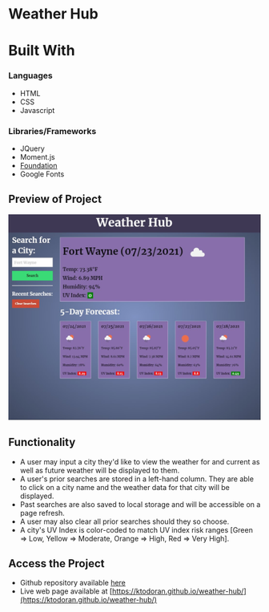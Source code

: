 # Weather Hub

# Built With
### Languages
* HTML
* CSS
* Javascript

### Libraries/Frameworks
* JQuery
* Moment.js
* [Foundation](https://get.foundation/)
* Google Fonts

## Preview of Project
<img src="images/ScreenshotofProject.jpg" alt="Weather Hub Screenshot" />

## Functionality
* A user may input a city they'd like to view the weather for and current as well as future weather will be displayed to them.
* A user's prior searches are stored in a left-hand column. They are able to click on a city name and the weather data for that city will be displayed.
* Past searches are also saved to local storage and will be accessible on a page refresh.
* A user may also clear all prior searches should they so choose.
* A city's UV Index is color-coded to match UV index risk ranges [Green => Low, Yellow => Moderate, Orange => High, Red => Very High].

## Access the Project
* Github repository available [here](https://github.com/ktodoran/weather-hub)
* Live web page available at [https://ktodoran.github.io/weather-hub/](https://ktodoran.github.io/weather-hub/)